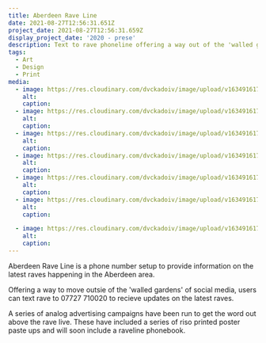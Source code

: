 ```yaml
---
title: Aberdeen Rave Line
date: 2021-08-27T12:56:31.651Z
project_date: 2021-08-27T12:56:31.659Z
display_project_date: '2020 - prese'
description: Text to rave phoneline offering a way out of the 'walled garden'.
tags:
  - Art
  - Design
  - Print
media:
  - image: https://res.cloudinary.com/dvckadoiv/image/upload/v1634916174/Soft%20Refresh/aberdeen%20rave%20line/rrrraveline-30-pichi_ermgm1.jpg
    alt:
    caption:
  - image: https://res.cloudinary.com/dvckadoiv/image/upload/v1634916174/Soft%20Refresh/aberdeen%20rave%20line/rrrraveline-20-pichi_j6c7vh.jpg
    alt:
    caption:
  - image: https://res.cloudinary.com/dvckadoiv/image/upload/v1634916175/Soft%20Refresh/aberdeen%20rave%20line/rrrraveline-26-pichi_wsgfqa.jpg
    alt:
    caption:
  - image: https://res.cloudinary.com/dvckadoiv/image/upload/v1634916174/Soft%20Refresh/aberdeen%20rave%20line/rrrraveline-5-pichi_kwnkhm.jpg
    alt:
    caption:
  - image: https://res.cloudinary.com/dvckadoiv/image/upload/v1634916174/Soft%20Refresh/aberdeen%20rave%20line/rrrraveline-52-pichi_npo2j5.jpg
    alt:
    caption:
  - image: https://res.cloudinary.com/dvckadoiv/image/upload/v1634916174/Soft%20Refresh/aberdeen%20rave%20line/rrrraveline-51-pichi_byh4oj.jpg
    alt:
    caption:

  - image: https://res.cloudinary.com/dvckadoiv/image/upload/v1634916175/Soft%20Refresh/aberdeen%20rave%20line/rrrraveline-32-pichi_opmz66.jpg
    alt:
    caption:
---
```

Aberdeen Rave Line is a phone number setup to provide information on the latest raves happening in the Aberdeen area.

Offering a way to move outsie of the 'walled gardens' of social media, users can text rave to 07727 710020 to recieve updates on the latest raves.

A series of analog advertising campaigns have been run to get the word out above the rave live. These have included a series of riso printed poster paste ups and will soon include a raveline phonebook.